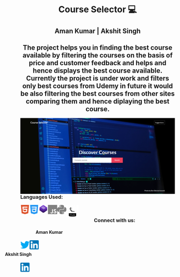 <h1 align="center">Course Selector 💻</h1>
<h2 align="center">Aman Kumar | Akshit Singh</h2>
<h2 align="center">The project helps you in finding the best course available by filtering the courses on the basis of price and customer feedback and helps and hence displays the best course available.
  <br>
Currently the project is under work and filters only best courses from Udemy in future it would be also filtering the best courses from other sites comparing them and hence diplaying the best course.</h2>

  <img align="left" alt="image" src="https://github.com/amankumar11/Course-Selector/blob/main/Media/csdemo.PNG" width="700"> 
  
<h3>Languages Used: </h3>

<img align="left" title="HTML5" alt="HTML5" width="30px" src="./Media/html5_coloured.png" />
<img align="left" title="CSS3" alt="CSS3" width="30px" src="./Media/css3_coloured.png" />
<img align="left" title="Bootstrap" alt="Bootstrap" width="30px" src="./Media/bootstrap-stack.png" />
<img align="left" title="Javascript" alt="Javascript" width="30px" src="./Media/javascript.svg" />
<img align="left" title="Python" alt="Python" height="30px" src="./Media/python.svg" />
<img align="left" title="Flask" alt="Flask" width="40px" src="./Media/flask.png" />
 <br>
<h3 style="left: 50px; position:relative;">Connect with us:</h3>
<h4 style="left: 50px; position:relative;">Aman Kumar</h4>
<a href="https://twitter.com/aman_kumar11"><img align="left" title="Twitter - Aman Kumar" alt="Twitter" height="30px" src="./Media/twitter_coloured.png" /></a>
<a href="https://www.linkedin.com/in/amankumarrr/"><img align="left" title="LinkedIn - Aman Kumar" alt="LinkedIn" height="30px" src="./Media/linkedin_coloured.png" /></a>
<br>
<h4 style="right: 50px; position:relative;">Akshit Singh</h4>
<a href="https://www.linkedin.com/in/akshit-singh-865350137/"><img align="left" title="LinkedIn - Akshit Singh" alt="LinkedIn" height="30px" src="./Media/linkedin_coloured.png" /></a>


